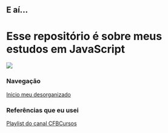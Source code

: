 ## E aí...
# Esse repositório é sobre meus estudos em JavaScript
<img src="https://img.shields.io/badge/javascript%20-%23323330.svg?&style=for-the-badge&logo=javascript&logoColor=%23F7DF1E"/>

### Navegação
[Inicio meu desorganizado](https://github.com/GustavoGomesDias/estudos-js/tree/master/meu-inicio)

### Referências que eu usei
[Playlist do canal CFBCursos](https://www.youtube.com/playlist?list=PLx4x_zx8csUj3IbPQ4_X5jis_SkCol3eC)

